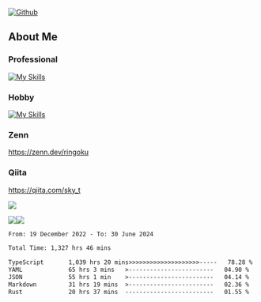[![Github](https://img.shields.io/github/followers/skyt-a?label=Follow&style=social)](https://github.com/skyt-a)

## About Me
### Professional
[![My Skills](https://skillicons.dev/icons?i=react,ts,js,nodejs,java,graphql,firebase,githubactions&theme=light)](https://skillicons.dev)
### Hobby
[![My Skills](https://skillicons.dev/icons?i=unity,rust,py&theme=light)](https://skillicons.dev)

### Zenn
https://zenn.dev/ringoku
### Qiita
https://qiita.com/sky_t


![](https://github-profile-summary-cards.vercel.app/api/cards/profile-details?username=skyt-a&theme=default)

![](https://github-profile-summary-cards.vercel.app/api/cards/repos-per-language?username=skyt-a&theme=default)![](https://github-profile-summary-cards.vercel.app/api/cards/stats?username=RinGoku&theme=default)

<!--START_SECTION:waka-->

```txt
From: 19 December 2022 - To: 30 June 2024

Total Time: 1,327 hrs 46 mins

TypeScript       1,039 hrs 20 mins>>>>>>>>>>>>>>>>>>>>-----   78.28 %
YAML             65 hrs 3 mins   >------------------------   04.90 %
JSON             55 hrs 1 min    >------------------------   04.14 %
Markdown         31 hrs 19 mins  >------------------------   02.36 %
Rust             20 hrs 37 mins  -------------------------   01.55 %
```

<!--END_SECTION:waka-->
